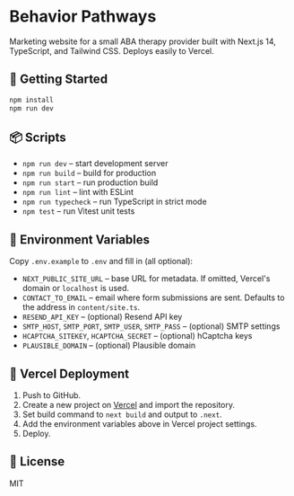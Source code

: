 # Behavior Pathways

Marketing website for a small ABA therapy provider built with Next.js 14, TypeScript, and Tailwind CSS. Deploys easily to Vercel.

## 🚀 Getting Started

```bash
npm install
npm run dev
```

## 📦 Scripts

- `npm run dev` – start development server
- `npm run build` – build for production
- `npm run start` – run production build
- `npm run lint` – lint with ESLint
- `npm run typecheck` – run TypeScript in strict mode
- `npm test` – run Vitest unit tests

## 🔐 Environment Variables

Copy `.env.example` to `.env` and fill in (all optional):

- `NEXT_PUBLIC_SITE_URL` – base URL for metadata. If omitted, Vercel's domain or `localhost` is used.
- `CONTACT_TO_EMAIL` – email where form submissions are sent. Defaults to the address in `content/site.ts`.
- `RESEND_API_KEY` – (optional) Resend API key
- `SMTP_HOST`, `SMTP_PORT`, `SMTP_USER`, `SMTP_PASS` – (optional) SMTP settings
- `HCAPTCHA_SITEKEY`, `HCAPTCHA_SECRET` – (optional) hCaptcha keys
- `PLAUSIBLE_DOMAIN` – (optional) Plausible domain

## 📄 Vercel Deployment

1. Push to GitHub.
2. Create a new project on [Vercel](https://vercel.com) and import the repository.
3. Set build command to `next build` and output to `.next`.
4. Add the environment variables above in Vercel project settings.
5. Deploy.

## 📝 License

MIT
